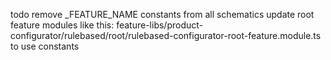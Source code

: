 todo
remove _FEATURE_NAME constants from all schematics
update root feature modules like this: feature-libs/product-configurator/rulebased/root/rulebased-configurator-root-feature.module.ts to use constants